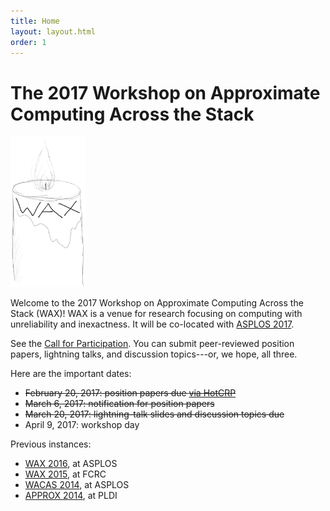 ```yaml
---
title: Home
layout: layout.html
order: 1
---
```

# The 2017 Workshop on Approximate Computing Across the Stack

<img src="waxlogo500.jpg" style="max-width: 120px;" class="illus">

Welcome to the 2017 Workshop on Approximate Computing Across the Stack (WAX)! WAX is a venue for research focusing on computing with unreliability and inexactness.
It will be co-located with [ASPLOS 2017][].

See the [Call for Participation][cfp].
You can submit peer-reviewed position papers, lightning talks, and discussion topics---or, we hope, all three.

[cfp]: cfp.html

Here are the important dates:

* <s>February 20, 2017: position papers due [via HotCRP][hotcrp]</s>
* <s>March 6, 2017: notification for position papers</s>
* <s>March 20, 2017: lightning-talk slides and discussion topics due</s>
* April 9, 2017: workshop day

[hotcrp]: http://www.cs.cornell.edu/conferences/wax2017/

Previous instances:

* [WAX 2016][], at ASPLOS
* [WAX 2015][], at FCRC
* [WACAS 2014][], at ASPLOS
* [APPROX 2014][], at PLDI

[wax 2016]: http://approximate.computer/wax2016/
[asplos 2017]: http://novel.ict.ac.cn/ASPLOS2017/
[wax 2015]: http://sampa.cs.washington.edu/new/wax2015/
[wacas 2014]: http://sampa.cs.washington.edu/new/wacas14/
[approx 2014]: http://approx2014.cs.umass.edu/
